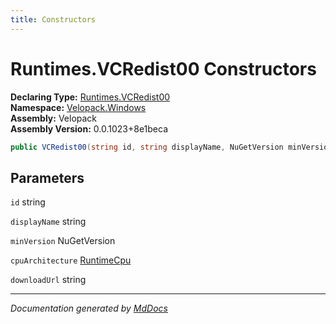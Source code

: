 ```yaml
---
title: Constructors
---
```

<!--  
  <auto-generated>   
    The contents of this file were generated by a tool.  
    Changes to this file may be list if the file is regenerated  
  </auto-generated>   
-->

# Runtimes.VCRedist00 Constructors

**Declaring Type:** [Runtimes.VCRedist00](../index.md)  
**Namespace:** [Velopack.Windows](../../../index.md)  
**Assembly:** Velopack  
**Assembly Version:** 0.0.1023+8e1beca

```csharp
public VCRedist00(string id, string displayName, NuGetVersion minVersion, RuntimeCpu cpuArchitecture, string downloadUrl);
```

## Parameters

`id`  string

`displayName`  string

`minVersion`  NuGetVersion

`cpuArchitecture`  [RuntimeCpu](../../../../RuntimeCpu/index.md)

`downloadUrl`  string

___

*Documentation generated by [MdDocs](https://github.com/ap0llo/mddocs)*
